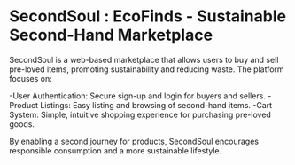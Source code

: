 # SecondSoul : EcoFinds - Sustainable Second-Hand Marketplace
SecondSoul is a web-based marketplace that allows users to buy and sell pre-loved items, promoting sustainability and reducing waste. The platform focuses on:

-User Authentication: Secure sign-up and login for buyers and sellers.
-Product Listings: Easy listing and browsing of second-hand items.
-Cart System: Simple, intuitive shopping experience for purchasing pre-loved goods.

By enabling a second journey for products, SecondSoul encourages responsible consumption and a more sustainable lifestyle.
